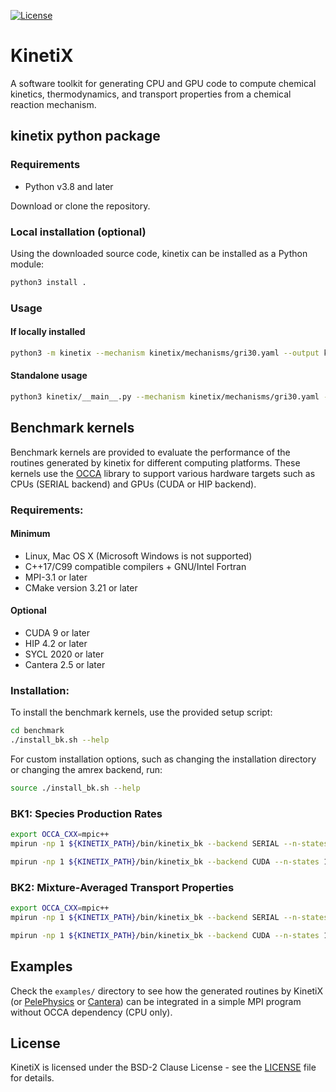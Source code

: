 [![License](https://img.shields.io/badge/License-BSD%202--Clause-orange.svg)](https://opensource.org/licenses/BSD-2-Clause)

# KinetiX
A software toolkit for generating CPU and GPU code to compute chemical kinetics, thermodynamics, 
and transport properties from a chemical reaction mechanism.

## kinetix python package 

### Requirements
* Python v3.8 and later

Download or clone the repository.

### Local installation (optional)
Using the downloaded source code, kinetix can be installed as a Python module:
```sh
python3 install . 
```

### Usage
#### If locally installed
```sh
python3 -m kinetix --mechanism kinetix/mechanisms/gri30.yaml --output kinetix/out/mechanisms/gri
```

#### Standalone usage
```sh
python3 kinetix/__main__.py --mechanism kinetix/mechanisms/gri30.yaml --output kinetix/out/mechanisms/gri
```

## Benchmark kernels

Benchmark kernels are provided to evaluate the performance of the routines generated by kinetix for different computing platforms. 
These kernels use the [OCCA](https://github.com/libocca/occa) library to support various hardware targets such as CPUs (SERIAL backend) and GPUs (CUDA or HIP backend).

### Requirements:
#### Minimum
* Linux, Mac OS X (Microsoft Windows is not supported)
* C++17/C99 compatible compilers + GNU/Intel Fortran
* MPI-3.1 or later
* CMake version 3.21 or later
#### Optional
* CUDA 9 or later 
* HIP 4.2 or later
* SYCL 2020 or later
* Cantera 2.5 or later

### Installation:

To install the benchmark kernels, use the provided setup script:

```sh
cd benchmark
./install_bk.sh --help
```

For custom installation options, such as changing the installation directory or changing the amrex backend, run:
```sh
source ./install_bk.sh --help
```

### BK1: Species Production Rates
```sh
export OCCA_CXX=mpic++
mpirun -np 1 ${KINETIX_PATH}/bin/kinetix_bk --backend SERIAL --n-states 10 --mode 1 --yaml-file kinetix/mechanisms/gri30.yaml
```
```sh
mpirun -np 1 ${KINETIX_PATH}/bin/kinetix_bk --backend CUDA --n-states 10 --mode 1 --yaml-file kinetix/mechanisms/gri30.yaml --unroll-loops
```

### BK2: Mixture-Averaged Transport Properties
```sh
export OCCA_CXX=mpic++
mpirun -np 1 ${KINETIX_PATH}/bin/kinetix_bk --backend SERIAL --n-states 1000000 --mode 2  --yaml-file kinetix/mechanisms/gri30.yaml
```
```sh
mpirun -np 1 ${KINETIX_PATH}/bin/kinetix_bk --backend CUDA --n-states 1000000 --mode 2  --yaml-file kinetix/mechanisms/gri30.yaml --unroll-loops
```

## Examples

Check the `examples/` directory to see how the generated routines by KinetiX (or [PelePhysics](https://github.com/AMReX-Combustion/PelePhysics) or [Cantera](https://github.com/Cantera/cantera)) 
can be integrated in a simple MPI program without OCCA dependency (CPU only).

## License

KinetiX is licensed under the BSD-2 Clause License - see the [LICENSE](LICENSE) file for details.

